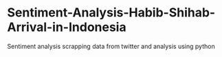# Sentiment-Analysis-Habib-Shihab-Arrival-in-Indonesia
Sentiment analysis scrapping data from twitter and analysis using python
